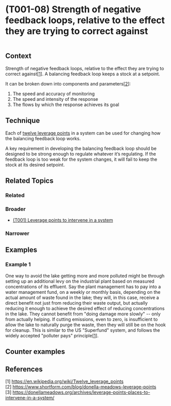 # (T001-08) Strength of negative feedback loops, relative to the effect they are trying to correct against

<image>

## Context

Strength of negative feedback loops, relative to the effect they are trying to correct against[[1](#1)].  A balancing feedback loop keeps a stock at a setpoint. 

It can be broken down into components and parameters[[2](#2)]:
1. The speed and accuracy of monitoring
1. The speed and intensity of the response
1. The flows by which the response achieves its goal

## Technique

Each of [twelve leverage points](../(T001)%20Leverage%20points%20to%20intervene%20in%20a%20system/README.md) in a system can be used for changing how the balancing feedback loop works.

A key requirement in developing the balancing feedback loop should be designed to be strong enough to regulate whatever it’s regulating. If the feedback loop is too weak for the system changes, it will fail to keep the stock at its desired setpoint.

## Related Topics

### Related

### Broader

* [(T001) Leverage points to intervene in a system](../(T001)%20Leverage%20points%20to%20intervene%20in%20a%20system/README.md)

### Narrower


## Examples

### Example 1

One way to avoid the lake getting more and more polluted might be through setting up an additional levy on the industrial plant based on measured concentrations of its effluent. Say the plant management has to pay into a water management fund, on a weekly or monthly basis, depending on the actual amount of waste found in the lake; they will, in this case, receive a direct benefit not just from reducing their waste output, but actually reducing it enough to achieve the desired effect of reducing concentrations in the lake. They cannot benefit from "doing damage more slowly" -- only from actually helping. If cutting emissions, even to zero, is insufficient to allow the lake to naturally purge the waste, then they will still be on the hook for cleanup. This is similar to the US "Superfund" system, and follows the widely accepted "polluter pays" principle[[1](#1)].

## Counter examples

<links to counter-examples>

## References

<a name="1">[1]</a> https://en.wikipedia.org/wiki/Twelve_leverage_points  
<a name="2" />[2] https://www.shortform.com/blog/donella-meadows-leverage-points  
<a name="3" />[3] https://donellameadows.org/archives/leverage-points-places-to-intervene-in-a-system/